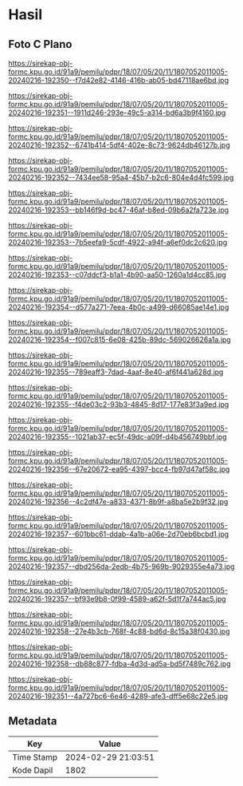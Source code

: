 # Hasil

## Foto C Plano

https://sirekap-obj-formc.kpu.go.id/91a9/pemilu/pdpr/18/07/05/20/11/1807052011005-20240216-192350--f7d42e82-4146-416b-ab05-bd47118ae6bd.jpg

https://sirekap-obj-formc.kpu.go.id/91a9/pemilu/pdpr/18/07/05/20/11/1807052011005-20240216-192351--1911d246-293e-49c5-a314-bd6a3b9f4160.jpg

https://sirekap-obj-formc.kpu.go.id/91a9/pemilu/pdpr/18/07/05/20/11/1807052011005-20240216-192352--6741b414-5df4-402e-8c73-9624db46127b.jpg

https://sirekap-obj-formc.kpu.go.id/91a9/pemilu/pdpr/18/07/05/20/11/1807052011005-20240216-192352--7434ee58-95a4-45b7-b2c6-804e4d4fc599.jpg

https://sirekap-obj-formc.kpu.go.id/91a9/pemilu/pdpr/18/07/05/20/11/1807052011005-20240216-192353--bb146f9d-bc47-46af-b8ed-09b6a2fa723e.jpg

https://sirekap-obj-formc.kpu.go.id/91a9/pemilu/pdpr/18/07/05/20/11/1807052011005-20240216-192353--7b5eefa9-5cdf-4922-a94f-a6ef0dc2c620.jpg

https://sirekap-obj-formc.kpu.go.id/91a9/pemilu/pdpr/18/07/05/20/11/1807052011005-20240216-192353--c07ddcf3-b1a1-4b90-aa50-1260a1d4cc85.jpg

https://sirekap-obj-formc.kpu.go.id/91a9/pemilu/pdpr/18/07/05/20/11/1807052011005-20240216-192354--d577a271-7eea-4b0c-a499-d66085ae14e1.jpg

https://sirekap-obj-formc.kpu.go.id/91a9/pemilu/pdpr/18/07/05/20/11/1807052011005-20240216-192354--f007c815-6e08-425b-89dc-569026626a1a.jpg

https://sirekap-obj-formc.kpu.go.id/91a9/pemilu/pdpr/18/07/05/20/11/1807052011005-20240216-192355--789eaff3-7dad-4aaf-8e40-af6f441a628d.jpg

https://sirekap-obj-formc.kpu.go.id/91a9/pemilu/pdpr/18/07/05/20/11/1807052011005-20240216-192355--f4de03c2-93b3-4845-8d17-177e83f3a9ed.jpg

https://sirekap-obj-formc.kpu.go.id/91a9/pemilu/pdpr/18/07/05/20/11/1807052011005-20240216-192355--1021ab37-ec5f-49dc-a09f-d4b456749bbf.jpg

https://sirekap-obj-formc.kpu.go.id/91a9/pemilu/pdpr/18/07/05/20/11/1807052011005-20240216-192356--67e20672-ea95-4397-bcc4-fb97d47af58c.jpg

https://sirekap-obj-formc.kpu.go.id/91a9/pemilu/pdpr/18/07/05/20/11/1807052011005-20240216-192356--4c2df47e-a833-4371-8b9f-a8ba5e2b9f32.jpg

https://sirekap-obj-formc.kpu.go.id/91a9/pemilu/pdpr/18/07/05/20/11/1807052011005-20240216-192357--601bbc61-ddab-4a1b-a06e-2d70eb6bcbd1.jpg

https://sirekap-obj-formc.kpu.go.id/91a9/pemilu/pdpr/18/07/05/20/11/1807052011005-20240216-192357--dbd256da-2edb-4b75-969b-9029355e4a73.jpg

https://sirekap-obj-formc.kpu.go.id/91a9/pemilu/pdpr/18/07/05/20/11/1807052011005-20240216-192357--bf93e9b8-0f99-4589-a62f-5d1f7a744ac5.jpg

https://sirekap-obj-formc.kpu.go.id/91a9/pemilu/pdpr/18/07/05/20/11/1807052011005-20240216-192358--27e4b3cb-768f-4c88-bd6d-8c15a38f0430.jpg

https://sirekap-obj-formc.kpu.go.id/91a9/pemilu/pdpr/18/07/05/20/11/1807052011005-20240216-192358--db88c877-fdba-4d3d-ad5a-bd5f7489c762.jpg

https://sirekap-obj-formc.kpu.go.id/91a9/pemilu/pdpr/18/07/05/20/11/1807052011005-20240216-192351--4a727bc6-6e46-4289-afe3-dff5e68c22e5.jpg


## Metadata

| Key        | Value               |
| ---------- | ------------------- |
| Time Stamp | 2024-02-29 21:03:51 |
| Kode Dapil | 1802                |



